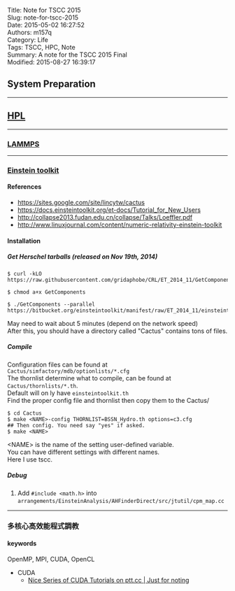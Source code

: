 Title: Note for TSCC 2015  
Slug: note-for-tscc-2015  
Date: 2015-05-02 16:27:52  
Authors: m157q  
Category: Life  
Tags: TSCC, HPC, Note  
Summary: A note for the TSCC 2015 Final  
Modified: 2015-08-27 16:39:17  
  
## System Preparation  
  
---  
  
## [HPL](http://www.netlib.org/benchmark/hpl/)  
  
---  
  
### [LAMMPS](http://lammps.sandia.gov/)  
  
---  
  
### [Einstein toolkit](http://einsteintoolkit.org/)  
  
#### References  
+ <https://sites.google.com/site/lincytw/cactus>  
+ <https://docs.einsteintoolkit.org/et-docs/Tutorial_for_New_Users>  
+ <http://collapse2013.fudan.edu.cn/collapse/Talks/Loeffler.pdf>  
+ <http://www.linuxjournal.com/content/numeric-relativity-einstein-toolkit>  
  
#### Installation  
##### Get Herschel tarballs (released on Nov 19th, 2014)  
```  
$ curl -kLO https://raw.githubusercontent.com/gridaphobe/CRL/ET_2014_11/GetComponents  
  
$ chmod a+x GetComponents  
  
$ ./GetComponents --parallel https://bitbucket.org/einsteintoolkit/manifest/raw/ET_2014_11/einsteintoolkit.th  
```  
May need to wait about 5 minutes (depend on the network speed)  
After this, you should have a directory called "Cactus" contains tons of files.  
  
##### Compile  
Configuration files can be found at `Cactus/simfactory/mdb/optionlists/*.cfg`  
The thornlist determine what to compile, can be found at `Cactus/thornlists/*.th`.  
Default will on ly have `einsteintoolkit.th`  
Find the proper config file and thornlist then copy them to the Cactus/  
  
```  
$ cd Cactus  
$ make <NAME>-config THORNLIST=BSSN_Hydro.th options=c3.cfg  
## Then config. You need say "yes" if asked.  
$ make <NAME>  
```  
  
<NAME\> is the name of the setting user-defined variable.  
You can have different settings with different names.  
Here I use tscc.  
  
##### Debug  
  
1. Add `#include <math.h>` into `arrangements/EinsteinAnalysis/AHFinderDirect/src/jtutil/cpm_map.cc`  
  
---  
  
### 多核心高效能程式調教  
  
#### keywords  
OpenMP, MPI, CUDA, OpenCL  
  
+ CUDA  
    + [Nice Series of CUDA Tutorials on ptt.cc | Just for noting](https://m157q.github.io/posts/2015/08/15/nice-series-of-cuda-tutorials-on-ptt-cc/)  

